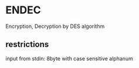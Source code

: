 ENDEC
=====

Encryption, Decryption by DES algorithm


restrictions
------------

input from stdin: 8byte with case sensitive alphanum
